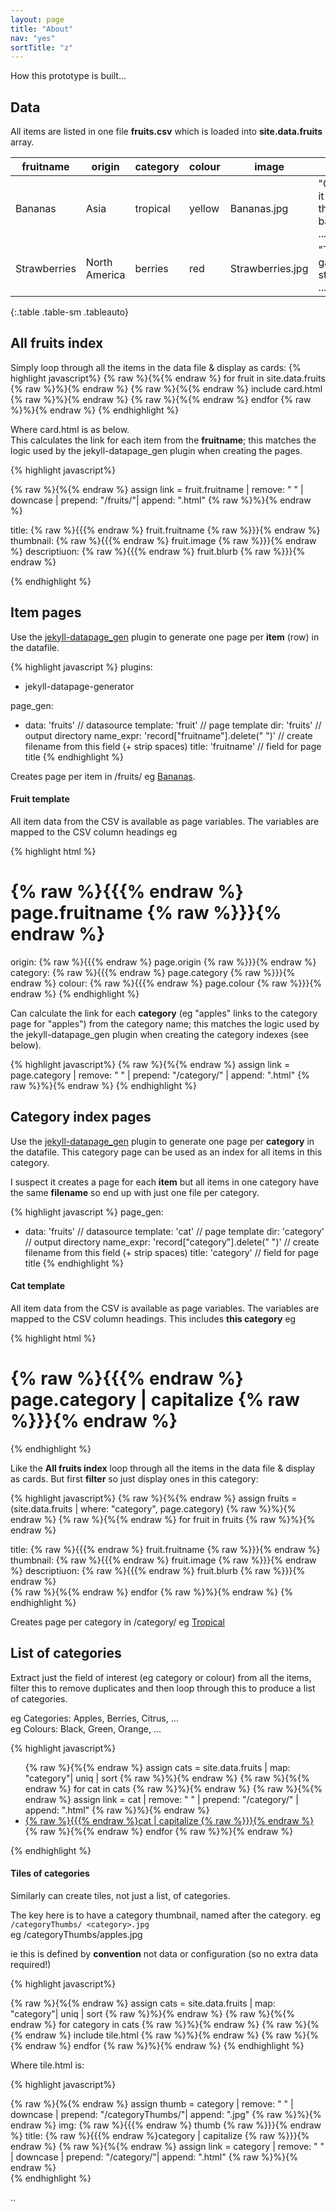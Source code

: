 ```yaml
---
layout: page
title: "About"
nav: "yes"
sortTitle: "z"
---
```


How this prototype is built...

## Data

All items are listed in one file **fruits.csv** which is loaded into **site.data.fruits** array.

|fruitname|origin|category|colour|image|blurb|
|---------|------|--------|------|-----|-----|
|Bananas|Asia|tropical|yellow|Bananas.jpg|"Generally, it is agreed that bananas ..."|
Strawberries|North America|berries|red|Strawberries.jpg|"The garden strawberry ..."|
{:.table .table-sm .tableauto}


## All fruits index

Simply loop through all the items in the data file & display as cards:
{% highlight javascript%}
{% raw %}{%{% endraw %} for fruit in site.data.fruits {% raw %}%}{% endraw %}
  {% raw %}{%{% endraw %} include card.html {% raw %}%}{% endraw %}
{% raw %}{%{% endraw %} endfor {% raw %}%}{% endraw %}
{% endhighlight %}

Where card.html is as below.<br/>This calculates the link for each item from the **fruitname**; this matches the logic used by the jekyll-datapage_gen plugin when creating the pages.

{% highlight javascript%}
<div>
  {% raw %}{%{% endraw %} assign link = fruit.fruitname | remove: " " | downcase | prepend: "/fruits/"| append: ".html" {% raw %}%}{% endraw %}

  title:        {% raw %}{{{% endraw %} fruit.fruitname {% raw %}}}{% endraw %}
  thumbnail:    {% raw %}{{{% endraw %} fruit.image {% raw %}}}{% endraw %}
  descriptiuon: {% raw %}{{{% endraw %} fruit.blurb {% raw %}}}{% endraw %}
</div>
{% endhighlight %}



## Item  pages

Use the [jekyll-datapage_gen](https://github.com/avillafiorita/jekyll-datapage_gen) plugin to generate one page per **item** (row) in the datafile.

{% highlight javascript %}
plugins:
  - jekyll-datapage-generator

page_gen:
  - data: 'fruits'                                // datasource
    template: 'fruit'                             // page template
    dir: 'fruits'                                 // output directory
    name_expr: 'record["fruitname"].delete(" ")'  // create filename from this field (+ strip spaces)
    title: 'fruitname'                            // field for page title
{% endhighlight %}  

Creates page per item in /fruits/ eg [Bananas](/fruits/bananas.html).

#### Fruit template
All item data from the CSV is available as page variables. The variables are mapped to the CSV column headings eg

{% highlight html %}
<h1> {% raw %}{{{% endraw %} page.fruitname {% raw %}}}{% endraw %} </h1>
origin: {% raw %}{{{% endraw %} page.origin {% raw %}}}{% endraw %}
category: {% raw %}{{{% endraw %} page.category {% raw %}}}{% endraw %}
colour: {% raw %}{{{% endraw %} page.colour {% raw %}}}{% endraw %}
{% endhighlight %}

Can calculate the link for each **category** (eg "apples" links to the category page for "apples") from the category name; this matches the logic used by the jekyll-datapage_gen plugin when creating the category indexes (see below).

{% highlight javascript%}
{% raw %}{%{% endraw %} assign link = page.category | remove: " " | prepend: "/category/" | append: ".html" {% raw %}%}{% endraw %}
{% endhighlight %}



## Category index pages

Use the [jekyll-datapage_gen](https://github.com/avillafiorita/jekyll-datapage_gen) plugin to generate one page per **category** in the datafile. This category page can be used as an index for all items in this category.

I suspect it creates a page for each **item** but all items in one category have the same **filename** so end up with just one file per category.

{% highlight javascript %}
page_gen:
  - data: 'fruits'                                // datasource
    template: 'cat'                               // page template
    dir: 'category'                               // output directory
    name_expr: 'record["category"].delete(" ")'   // create filename from this field (+ strip spaces)
    title: 'category'                             // field for page title
{% endhighlight %}  


#### Cat template

All item data from the CSV is available as page variables. The variables are mapped to the CSV column headings. This includes **this category** eg

{% highlight html %}
<h1> {% raw %}{{{% endraw %} page.category | capitalize {% raw %}}}{% endraw %} </h1>
{% endhighlight %}  

Like the **All fruits index** loop  through all the items in the data file & display as cards. But first **filter** so just display ones in this category:

{% highlight javascript%}
{% raw %}{%{% endraw %} assign fruits = (site.data.fruits | where: "category", page.category) {% raw %}%}{% endraw %}
{% raw %}{%{% endraw %} for fruit in fruits {% raw %}%}{% endraw %}
  <div>
    title:        {% raw %}{{{% endraw %} fruit.fruitname {% raw %}}}{% endraw %}
    thumbnail:    {% raw %}{{{% endraw %} fruit.image {% raw %}}}{% endraw %}
    descriptiuon: {% raw %}{{{% endraw %} fruit.blurb {% raw %}}}{% endraw %}
  </div>
{% raw %}{%{% endraw %} endfor {% raw %}%}{% endraw %}
{% endhighlight %}

Creates page per category in /category/ eg [Tropical](/category/tropical.html)



## List of categories

Extract just the field of interest (eg category or colour) from all the items,
filter this to remove duplicates and then loop through this to produce a list of categories.

eg Categories: Apples, Berries, Citrus, ...<br/>
eg Colours: Black, Green, Orange, ...

{% highlight javascript%}
<ul>
<!-- 'map' so only category property + 'uniq' to remove duplicates => simple list of cats -->
{% raw %}{%{% endraw %} assign cats = site.data.fruits | map: "category"| uniq | sort {% raw %}%}{% endraw %}
{% raw %}{%{% endraw %} for cat in cats {% raw %}%}{% endraw %}
  <!-- remove spaces + top & tail => /category/<thiscat>.html -->
  {% raw %}{%{% endraw %} assign link = cat | remove: " " | prepend: "/category/" | append: ".html" {% raw %}%}{% endraw %}
  <li><a href="{% raw %}{{{% endraw %}link{% raw %}}}{% endraw %}">{% raw %}{{{% endraw %}cat | capitalize {% raw %}}}{% endraw %}</a></li>
{% raw %}{%{% endraw %} endfor {% raw %}%}{% endraw %}
</ul>
{% endhighlight %}


#### Tiles of categories

Similarly can create tiles, not just a list, of categories.

The key here is to have a category thumbnail, named after the category.
eg `/categoryThumbs/ <category>.jpg`
<br/> eg /categoryThumbs/apples.jpg

ie this is defined by **convention** not data or configuration (so no extra data required!)

{% highlight javascript%}
<!-- 'map' so only category property + 'uniq' to remove duplicates => simple list of cats -->
{% raw %}{%{% endraw %} assign cats = site.data.fruits | map: "category"| uniq | sort  {% raw %}%}{% endraw %}
{% raw %}{%{% endraw %} for category in cats {% raw %}%}{% endraw %}
  {% raw %}{%{% endraw %} include tile.html {% raw %}%}{% endraw %}
{% raw %}{%{% endraw %} endfor {% raw %}%}{% endraw %}
{% endhighlight %}

Where tile.html is:

{% highlight javascript%}
<div class="tile">
  {% raw %}{%{% endraw %} assign thumb = category | remove: " " | downcase | prepend: "/categoryThumbs/"| append: ".jpg" {% raw %}%}{% endraw %}
  img:   {% raw %}{{{% endraw %} thumb {% raw %}}}{% endraw %}
  title: {% raw %}{{{% endraw %}category | capitalize {% raw %}}}{% endraw %}
  {% raw %}{%{% endraw %} assign link = category | remove: " " | downcase | prepend: "/category/"| append: ".html" {% raw %}%}{% endraw %}
</div>
{% endhighlight %}


..
